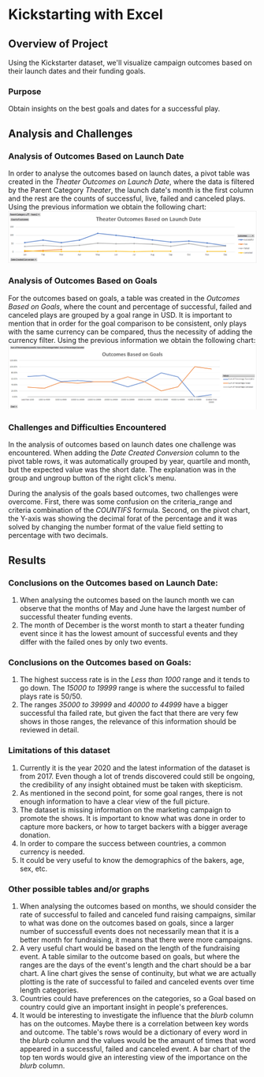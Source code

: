 # Kickstarting with Excel

## Overview of Project
Using the Kickstarter dataset, we'll visualize campaign outcomes based on their launch dates and their funding goals.

### Purpose
Obtain insights on the best goals and dates for a successful play.

## Analysis and Challenges

### Analysis of Outcomes Based on Launch Date
In order to analyse the outcomes based on launch dates, a pivot table was created in the *Theater Outcomes on Launch Date*, where the data is filtered by the Parent Category *Theater*, the launch date's month is the first column and the rest are the counts of successful, live, failed and canceled plays. Using the previous information we obtain the following chart:
![](resources/Theater_Outcomes_vs_Launch.png)

### Analysis of Outcomes Based on Goals
For the outcomes based on goals, a table was created in the *Outcomes Based on Goals*, where the count and percentage of successful, failed and canceled plays are grouped by a goal range in USD. It is important to mention that in order for the goal comparison to be consistent, only plays with the same currency can be compared, thus the necessity of adding the currency filter. Using the previous information we obtain the following chart:
![](resources/Outcomes_vs_Goals.png)

### Challenges and Difficulties Encountered
In the analysis of outcomes based on launch dates one challenge was encountered. When adding the *Date Created Conversion* column to the pivot table rows, it was automatically grouped by year, quartile and month, but the expected value was the short date. The explanation was in the group and ungroup button of the right click's menu.

During the analysis of the goals based outcomes, two challenges were overcome. First, there was some confusion on the criteria_range and criteria combination of the *COUNTIFS* formula. Second, on the pivot chart, the Y-axis was showing the decimal forat of the percentage and it was solved by changing the number format of the value field setting to percentage with two decimals.

## Results

### Conclusions on the Outcomes based on Launch Date:
1. When analysing the outcomes based on the launch month we can observe that the months of May and June have the largest number of successful theater funding events.
2. The month of December is the worst month to start a theater funding event since it has the lowest amount of successful events and they differ with the failed ones by only two events.

### Conclusions on the Outcomes based on Goals:
1. The highest success rate is in the *Less than 1000* range and it tends to go down. The *15000 to 19999* range is where the successful to failed plays rate is 50/50.
2. The ranges *35000 to 39999* and *40000 to 44999* have a bigger successful tha failed rate, but given the fact that there are very few shows in those ranges, the relevance of this information should be reviewed in detail.

### Limitations of this dataset
1. Currently it is the year 2020 and the latest information of the dataset is from 2017. Even though a lot of trends discovered could still be ongoing, the credibility of any insight obtained must be taken with skepticism.
2. As mentioned in the second point, for some goal ranges, there is not enough information to have a clear view of the full picture.
3. The dataset is missing information on the marketing campaign to promote the shows. It is important to know what was done in order to capture more backers, or how to target backers with a bigger average donation.
4. In order to compare the success between countries, a common currency is needed.
5. It could be very useful to know the demographics of the bakers, age, sex, etc.

### Other possible tables and/or graphs
1. When analysing the outcomes based on months, we should consider the rate of successful to failed and canceled fund raising campaigns, similar to what was done on the outcomes based on goals, since a larger number of successfull events does not necessarily mean that it is a better month for fundraising, it means that there were more campaigns.
2. A very useful chart would be based on the length of the fundraising event. A table similar to the outcome based on goals, but where the ranges are the days of the event's length and the chart should be a bar chart. A line chart gives the sense of continuity, but what we are actually plotting is the rate of successful to failed and canceled events over time length categories.
3. Countries could have preferences on the categories, so a Goal based on country could give an important insight in people's preferences.
4. It would be interesting to investigate the influence that the *blurb* column has on the outcomes. Maybe there is a correlation between key words and outcome. The table's rows would be a dictionary of every word in the *blurb* column and the values would be  the amaunt of times that word appeared in a successful, failed and canceled event. A bar chart of the top ten words would give an interesting view of the importance on the *blurb* column.